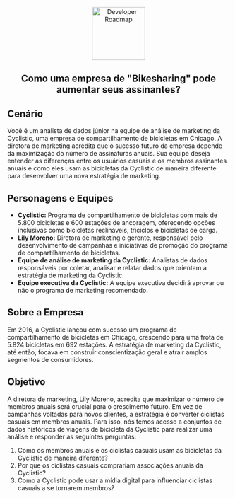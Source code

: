<p align="center">
  <a href="https://github.com/marcoshsq/Projeto_Cyclistic">
    <img src="https://github.com/marcoshsq/GoogleDataAnalyticsCapstone/blob/main/Template/Bikes.png" alt="Developer Roadmap" width="120" height="">
  </a>
</p>
  <h2 align="center">Como uma empresa de "Bikesharing" pode aumentar seus assinantes?</h2>
</div>

## Cenário
Você é um analista de dados júnior na equipe de análise de marketing da Cyclistic, uma empresa de compartilhamento de bicicletas em Chicago. A diretora de marketing acredita que o sucesso futuro da empresa depende da maximização do número de assinaturas anuais. Sua equipe deseja entender as diferenças entre os usuários casuais e os membros assinantes anuais e como eles usam as bicicletas da Cyclistic de maneira diferente para desenvolver uma nova estratégia de marketing.

## Personagens e Equipes
- **Cyclistic:** Programa de compartilhamento de bicicletas com mais de 5.800 bicicletas e 600 estações de ancoragem, oferecendo opções inclusivas como bicicletas reclináveis, triciclos e bicicletas de carga.
- **Lily Moreno:** Diretora de marketing e gerente, responsável pelo desenvolvimento de campanhas e iniciativas de promoção do programa de compartilhamento de bicicletas.
- **Equipe de análise de marketing da Cyclistic:** Analistas de dados responsáveis por coletar, analisar e relatar dados que orientam a estratégia de marketing da Cyclistic.
- **Equipe executiva da Cyclistic:** A equipe executiva decidirá aprovar ou não o programa de marketing recomendado.

## Sobre a Empresa
Em 2016, a Cyclistic lançou com sucesso um programa de compartilhamento de bicicletas em Chicago, crescendo para uma frota de 5.824 bicicletas em 692 estações. A estratégia de marketing da Cyclistic, até então, focava em construir conscientização geral e atrair amplos segmentos de consumidores.

## Objetivo
A diretora de marketing, Lily Moreno, acredita que maximizar o número de membros anuais será crucial para o crescimento futuro. Em vez de campanhas voltadas para novos clientes, a estratégia é converter ciclistas casuais em membros anuais. Para isso, nós temos acesso a conjuntos de dados históricos de viagens de bicicleta da Cyclistic para realizar uma análise e responder as seguintes perguntas:

1. Como os membros anuais e os ciclistas casuais usam as bicicletas da Cyclistic de maneira diferente?
2. Por que os ciclistas casuais comprariam associações anuais da Cyclistic?
3. Como a Cyclistic pode usar a mídia digital para influenciar ciclistas casuais a se tornarem membros?

